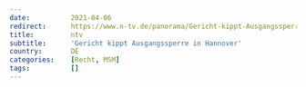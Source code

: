 ```yaml
---
date:          2021-04-06
redirect:      https://www.n-tv.de/panorama/Gericht-kippt-Ausgangssperre-in-Hannover-article22473644.html
title:         ntv
subtitle:      'Gericht kippt Ausgangssperre in Hannover'
country:       DE
categories:    [Recht, MSM]
tags:          []
---
```

